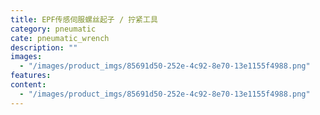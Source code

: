 ```yaml
---
title: EPF传感伺服螺丝起子 / 拧紧工具
category: pneumatic
cate: pneumatic_wrench
description: ""
images:
  - "/images/product_imgs/85691d50-252e-4c92-8e70-13e1155f4988.png"
features:
content:
  - "/images/product_imgs/85691d50-252e-4c92-8e70-13e1155f4988.png"
---
```

